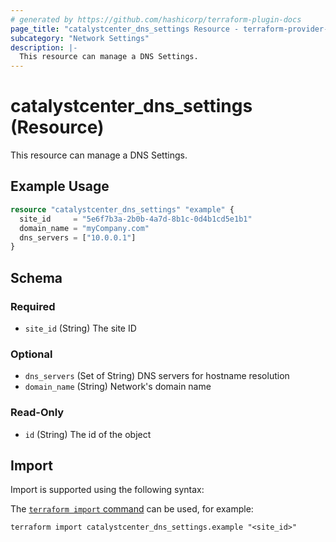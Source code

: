 ```yaml
---
# generated by https://github.com/hashicorp/terraform-plugin-docs
page_title: "catalystcenter_dns_settings Resource - terraform-provider-catalystcenter"
subcategory: "Network Settings"
description: |-
  This resource can manage a DNS Settings.
---
```


# catalystcenter_dns_settings (Resource)

This resource can manage a DNS Settings.

## Example Usage

```terraform
resource "catalystcenter_dns_settings" "example" {
  site_id     = "5e6f7b3a-2b0b-4a7d-8b1c-0d4b1cd5e1b1"
  domain_name = "myCompany.com"
  dns_servers = ["10.0.0.1"]
}
```

<!-- schema generated by tfplugindocs -->
## Schema

### Required

- `site_id` (String) The site ID

### Optional

- `dns_servers` (Set of String) DNS servers for hostname resolution
- `domain_name` (String) Network's domain name

### Read-Only

- `id` (String) The id of the object

## Import

Import is supported using the following syntax:

The [`terraform import` command](https://developer.hashicorp.com/terraform/cli/commands/import) can be used, for example:

```shell
terraform import catalystcenter_dns_settings.example "<site_id>"
```
